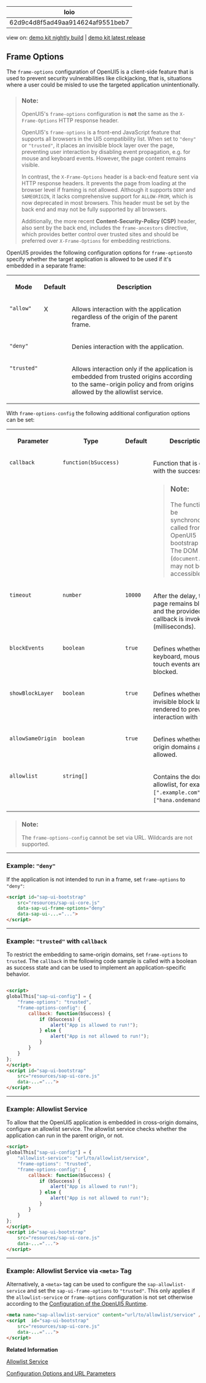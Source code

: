 <!-- loio62d9c4d8f5ad49aa914624af9551beb7 -->

| loio |
| -----|
| 62d9c4d8f5ad49aa914624af9551beb7 |

<div id="loio">

view on: [demo kit nightly build](https://sdk.openui5.org/nightly/#/topic/62d9c4d8f5ad49aa914624af9551beb7) | [demo kit latest release](https://sdk.openui5.org/topic/62d9c4d8f5ad49aa914624af9551beb7)</div>

## Frame Options

The `frame-options` configuration of OpenUI5 is a client-side feature that is used to prevent security vulnerabilities like clickjacking, that is, situations where a user could be misled to use the targeted application unintentionally.

> ### Note:  
> OpenUI5's `frame-options` configuration is **not** the same as the `X-Frame-Options` HTTP response header.
> 
> OpenUI5's `frame-options` is a front-end JavaScript feature that supports all browsers in the UI5 compatibility list. When set to `"deny"` or `"trusted"`, it places an invisible block layer over the page, preventing user interaction by disabling event propagation, e.g. for mouse and keyboard events. However, the page content remains visible.
> 
> In contrast, the `X-Frame-Options` header is a back-end feature sent via HTTP response headers. It prevents the page from loading at the browser level if framing is not allowed. Although it supports `DENY` and `SAMEORIGIN`, it lacks comprehensive support for `ALLOW-FROM`, which is now deprecated in most browsers. This header must be set by the back end and may not be fully supported by all browsers.
> 
> Additionally, the more recent **Content-Security-Policy \(CSP\)** header, also sent by the back end, includes the `frame-ancestors` directive, which provides better control over trusted sites and should be preferred over `X-Frame-Options` for embedding restrictions.

OpenUI5 provides the following configuration options for `frame-options`to specify whether the target application is allowed to be used if it's embedded in a separate frame:


<table>
<tr>
<th valign="top">

Mode

</th>
<th valign="top">

Default

</th>
<th valign="top">

Description

</th>
</tr>
<tr>
<td valign="top">

`"allow"` 

</td>
<td valign="top">

X

</td>
<td valign="top">

Allows interaction with the application regardless of the origin of the parent frame.

</td>
</tr>
<tr>
<td valign="top">

`"deny"` 

</td>
<td valign="top">



</td>
<td valign="top">

Denies interaction with the application.

</td>
</tr>
<tr>
<td valign="top">

`"trusted"` 

</td>
<td valign="top">



</td>
<td valign="top">

Allows interaction only if the application is embedded from trusted origins according to the same-origin policy and from origins allowed by the allowlist service.

</td>
</tr>
</table>

With `frame-options-config` the following additional configuration options can be set:


<table>
<tr>
<th valign="top">

Parameter

</th>
<th valign="top">

Type

</th>
<th valign="top">

Default

</th>
<th valign="top">

Description

</th>
</tr>
<tr>
<td valign="top">

`callback` 

</td>
<td valign="top">

`function(bSuccess)` 

</td>
<td valign="top">



</td>
<td valign="top">

Function that is called with the success state.

> ### Note:  
> The function can be synchronously called from the OpenUI5 bootstrap script. The DOM \(`document.body`\) may not be accessible.



</td>
</tr>
<tr>
<td valign="top">

`timeout` 

</td>
<td valign="top">

`number` 

</td>
<td valign="top">

`10000` 

</td>
<td valign="top">

After the delay, the page remains blocked and the provided callback is invoked \(milliseconds\).

</td>
</tr>
<tr>
<td valign="top">

`blockEvents` 

</td>
<td valign="top">

`boolean` 

</td>
<td valign="top">

`true` 

</td>
<td valign="top">

Defines whether keyboard, mouse, and touch events are blocked.

</td>
</tr>
<tr>
<td valign="top">

`showBlockLayer` 

</td>
<td valign="top">

`boolean` 

</td>
<td valign="top">

`true` 

</td>
<td valign="top">

Defines whether an invisible block layer is rendered to prevent interaction with the UI.

</td>
</tr>
<tr>
<td valign="top">

`allowSameOrigin` 

</td>
<td valign="top">

`boolean` 

</td>
<td valign="top">

`true` 

</td>
<td valign="top">

Defines whether same origin domains are allowed.

</td>
</tr>
<tr>
<td valign="top">

`allowlist` 

</td>
<td valign="top">

`string[]` 

</td>
<td valign="top">



</td>
<td valign="top">

Contains the domain allowlist, for example `[".example.com"]`, `["hana.ondemand.com"]`.

</td>
</tr>
</table>

> ### Note:  
> The `frame-options-config` cannot be set via URL. Wildcards are not supported.

***

### Example: `"deny"`

If the application is not intended to run in a frame, set `frame-options` to `"deny"`:

```html
<script id="sap-ui-bootstrap"
    src="resources/sap-ui-core.js"
    data-sap-ui-frame-options="deny"
    data-sap-ui-...="...">
</script>
```

***

### Example: `"trusted"` with `callback` 

To restrict the embedding to same-origin domains, set `frame-options` to `trusted`. The `callback` in the following code sample is called with a boolean as success state and can be used to implement an application-specific behavior.

```html

<script>
globalThis["sap-ui-config"] = {
    "frame-options": "trusted",
    "frame-options-config": {
        callback: function(bSuccess) {
            if (bSuccess) {
                alert("App is allowed to run!");
            } else {
                alert("App is not allowed to run!");
            }
        }
    }
};
</script>
<script id="sap-ui-bootstrap"
    src="resources/sap-ui-core.js"
    data-...="...">
</script>
```

***

### Example: Allowlist Service

To allow that the OpenUI5 application is embedded in cross-origin domains, configure an allowlist service. The allowlist service checks whether the application can run in the parent origin, or not.

```html
<script>
globalThis["sap-ui-config"] = {
    "allowlist-service": "url/to/allowlist/service",
    "frame-options": "trusted",
    "frame-options-config": {
        callback: function(bSuccess) {
            if (bSuccess) {
                alert("App is allowed to run!");
            } else {
                alert("App is not allowed to run!");
            }
        }
    }
};
</script>
<script id="sap-ui-bootstrap"
    src="resources/sap-ui-core.js"
    data-...="...">
</script>
```

***

### Example: Allowlist Service via `<meta>` Tag

Alternatively, a `<meta>` tag can be used to configure the `sap-allowlist-service` and set the `sap-ui-frame-options` to `"trusted"`. This only applies if the `allowlist-service` or `frame-options` configuration is not set otherwise according to the [Configuration of the OpenUI5 Runtime](Configuration_of_the_OpenUI5_Runtime_91f08de.md).

```html
<meta name="sap-allowlist-service" content="url/to/allowlist/service" />
<script  id="sap-ui-bootstrap"
    src="resources/sap-ui-core.js"
    data-...="...">
</script>
```

**Related Information**  


[Allowlist Service](Allowlist_Service_d04a6d4.md "SAPUI5 supports the configuration of a central allowlist service.")

[Configuration Options and URL Parameters](Configuration_Options_and_URL_Parameters_91f2d03.md "The following tables show available configuration options.")

